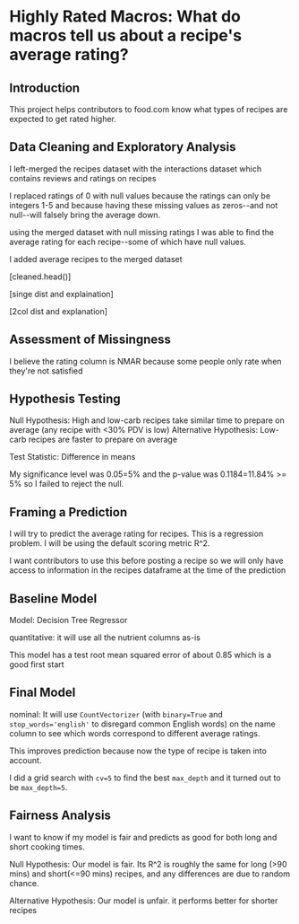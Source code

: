 # Highly Rated Macros: What do macros tell us about a recipe's average rating?

## Introduction
This project helps contributors to food.com know what types of recipes are expected to get rated higher.
## Data Cleaning and Exploratory Analysis
I left-merged the recipes dataset with the interactions dataset which contains reviews and ratings on recipes

I replaced ratings of 0 with null values because the ratings can only be integers 1-5 and because having these missing values as zeros--and not null--will falsely bring the average down.

using the merged dataset with null missing ratings I was able to find the average rating for each recipe--some of which have null values.

I added average recipes to the merged dataset

[cleaned.head()]


[singe dist and explaination]

[2col dist and explanation]
## Assessment of Missingness
I believe the rating column is NMAR because some people only rate when they're not satisfied
## Hypothesis Testing
Null Hypothesis: High and low-carb recipes take similar time to prepare on average (any recipe with <30% PDV is low)
Alternative Hypothesis: Low-carb recipes are faster to prepare on average

Test Statistic: Difference in means

My significance level was 0.05=5% and the p-value was 0.1184=11.84% >= 5% so I failed to reject the null.
## Framing a Prediction
I will try to predict the average rating for recipes. This is a regression problem. I will be using the default scoring metric R^2.

I want contributors to use this before posting a recipe so we will only have access to information in the recipes dataframe at the time of the prediction
## Baseline Model
Model: Decision Tree Regressor

quantitative: it will use all the nutrient columns as-is

This model has a test root mean squared error of about 0.85 which is a good first start

## Final Model
nominal: It will use `CountVectorizer` (with `binary=True` and `stop_words='english'` to disregard common English words) on the name column to see which words correspond to different average ratings.

This improves prediction because now the type of recipe is taken into account.

I did a grid search with `cv=5` to find the best `max_depth` and it turned out to be `max_depth=5`.

## Fairness Analysis
I want to know if my model is fair and predicts as good for both long and short cooking times.

Null Hypothesis: Our model is fair. Its R^2 is roughly the same for long (>90 mins) and short(<=90 mins) recipes, and any differences are due to random chance.

Alternative Hypothesis: Our model is unfair. it performs better for shorter recipes
